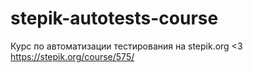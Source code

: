 # stepik-autotests-course
Курс по автоматизации тестирования на stepik.org <3 https://stepik.org/course/575/